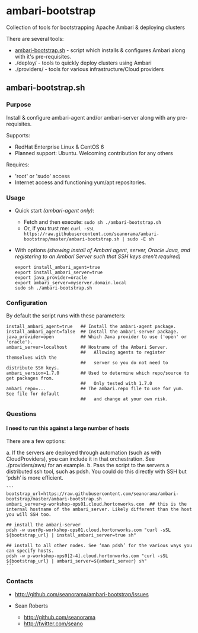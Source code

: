 ambari-bootstrap
================

Collection of tools for bootstrapping Apache Ambari & deploying clusters

There are several tools:

  - [ambari-bootstrap.sh](#ambari-bootstrapsh) - script which installs & configures Ambari along with it's pre-requisites. 
  - ./deploy/ - tools to quickly deploy clusters using Ambari
  - ./providers/ - tools for various infrastructure/Cloud providers

ambari-bootstrap.sh
-------------------

### Purpose

Install & configure ambari-agent and/or ambari-server along with any pre-requisites.

Supports:
  - RedHat Enterprise Linux & CentOS 6
  - Planned support: Ubuntu. Welcoming contribution for any others

Requires:
  - 'root' or 'sudo' access
  - Internet access and functioning yum/apt repositories.

### Usage

- Quick start _(ambari-agent only)_:
  - Fetch and then execute: `sudo sh ./ambari-bootstrap.sh`
  - Or, if you trust me: `curl -sSL https://raw.githubusercontent.com/seanorama/ambari-bootstrap/master/ambari-bootstrap.sh | sudo -E sh`

- With options _(showing install of Ambari agent, server, Oracle Java, and registering to an Ambari Server such that SSH keys aren't required)_

  ```
  export install_ambari_agent=true
  export install_ambari_server=true
  export java_provider=oracle
  export ambari_server=myserver.domain.local
  sudo sh ./ambari-bootstrap.sh
  ```

### Configuration

By default the script runs with these parameters:

  ```
  install_ambari_agent=true   ## Install the ambari-agent package.
  install_ambari_agent=false  ## Install the ambari-server package.
  java_provider=open          ## Which Java provider to use ('open' or 'oracle').
  ambari_server=localhost     ## Hostname of the Ambari Server.
                              ##   Allowing agents to register themselves with the
                              ##   server so you do not need to distribute SSH keys.
  ambari_version=1.7.0        ## Used to determine which repo/source to get packages from.
                              ##   Only tested with 1.7.0
  ambari_repo=...             ## The ambari.repo file to use for yum. See file for default
                              ##   and change at your own risk.
  ```

### Questions

#### I need to run this against a large number of hosts

There are a few options:

  a. If the servers are deployed through automation (such as with CloudProviders), you can include it in that orchestration. See ./providers/aws/ for an example.
  b. Pass the script to the servers a distributed ssh tool, such as pdsh. You could do this directly with SSH but ‘pdsh’ is more efficient.

    ```
    bootstrap_url=https://raw.githubusercontent.com/seanorama/ambari-bootstrap/master/ambari-bootstrap.sh
    ambari_server=p-workshop-ops01.cloud.hortonworks.com  ## this is the internal hostname of the ambari_server. Likely different than the host you will SSH too.

    ## install the ambari-server
    pdsh -w user@p-workshop-ops01.cloud.hortonworks.com "curl -sSL ${bootstrap_url} | install_ambari_server=true sh"

    ## install to all other nodes. See ‘man pdsh’ for the various ways you can specify hosts.
    pdsh -w p-workshop-ops0[2-4].cloud.hortonworks.com "curl -sSL ${bootstrap_url} | ambari_server=${ambari_server} sh"
    ```

### Contacts

- http://github.com/seanorama/ambari-bootstrap/issues

- Sean Roberts
  - http://github.com/seanorama
  - http://twitter.com/seano
